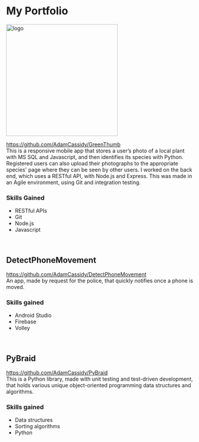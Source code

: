 # My Portfolio
<img src="https://github.com/AdamCassidy/GreenThumb/blob/master/resources/logo.png" alt="logo" width="300"/>  

https://github.com/AdamCassidy/GreenThumb  
This is a responsive mobile app that stores a user’s photo of a local plant with MS SQL and Javascript, and then identifies its species with Python. Registered users can also upload their photographs to the appropriate species' page where they can be seen by other users. I worked on the back end, which uses a RESTful API, with Node.js and Express. This was made in an Agile environment, using Git and integration testing. 

### Skills Gained
* RESTful APIs
* Git
* Node.js
* Javascript
<br/>  
  
## DetectPhoneMovement
https://github.com/AdamCassidy/DetectPhoneMovement  
An app, made by request for the police, that quickly notifies once a phone is moved.

### Skills gained
* Android Studio
* Firebase
* Volley
<br/>
  
  
## PyBraid  
https://github.com/AdamCassidy/PyBraid  
This is a Python library, made with unit testing and test-driven development, that holds various unique object-oriented programming data structures and algorithms.

### Skills gained
* Data structures
* Sorting algorithms
* Python
